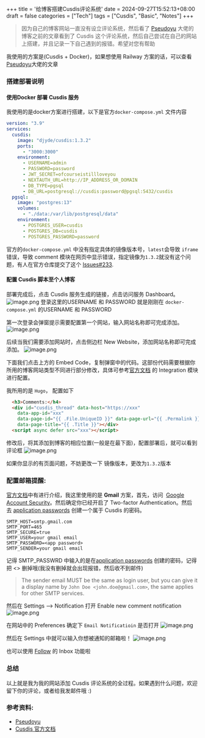 +++
title = '给博客搭建Cusdis评论系统'
date = 2024-09-27T15:52:13+08:00
draft = false
categories = ["Tech"]
tags = ["Cusdis", "Basic", "Notes"]
+++



> 因为自己的博客网站一直没有设立评论系统，然后看了 [Pseudoyu](https://www.pseudoyu.com/zh/2022/05/24/free_and_lightweight_blog_comment_system_using_cusdis_and_railway/) 大佬的博客之前的文章看到了 Cusdis 这个评论系统，然后自己尝试在自己的网站上搭建，并且记录一下自己遇到的报错。希望对您有帮助

我使用的方案是(Cusdis + Docker)，如果想使用 Railway 方案的话，可以查看  [Pseudoyu](https://www.pseudoyu.com/zh/2022/05/24/free_and_lightweight_blog_comment_system_using_cusdis_and_railway/)大佬的文章

### 搭建部署说明
#### 使用Docker 部署 Cusdis 服务
我使用的是docker方案进行搭建，以下是官方`docker-compose.yml` 文件内容
```yaml
version: "3.9"
services:
  cusdis:
    image: "djyde/cusdis:1.3.2"
    ports:
      - "3000:3000"
    environment:
      - USERNAME=admin
      - PASSWORD=password
      - JWT_SECRET=ofcourseistillloveyou
      - NEXTAUTH_URL=http://IP_ADDRESS_OR_DOMAIN
      - DB_TYPE=pgsql
      - DB_URL=postgresql://cusdis:password@pgsql:5432/cusdis
  pgsql:
    image: "postgres:13"
    volumes:
      - "./data:/var/lib/postgresql/data"
    environment:
      - POSTGRES_USER=cusdis
      - POSTGRES_DB=cusdis
      - POSTGRES_PASSWORD=password
```

官方的`docker-compose.yml` 中没有指定具体的镜像版本号，`latest`会导致 `iframe` 错误，导致 comment 模块在网页中显示错误，指定镜像为`1.3.2`就没有这个问题，有人在官方仓库提交了这个 [Issues#233](https://github.com/djyde/cusdis/issues/233#issuecomment-1877440099).

#### 配置 Cusdis 脚本至个人博客
部署完成后，点击 Cusdis 服务生成的链接，点击访问服务 Dashboard。
![image.png](https://wangzhrbuckets.s3.bitiful.net/picture/2024/10/ab8294f0b337960a303e3ac14e9fa425.png)
登录这里的USERNAME 和 PASSWORD 就是刚刚在 `docker-compose.yml` 的USERNAME 和 PASSWORD

第一次登录会弹窗提示需要配置第一个网站，输入网站名称即可完成添加。
![image.png](https://wangzhrbuckets.s3.bitiful.net/picture/2024/10/57d7c258a38bb4f86277b95e7672864b.png)

后续当我们需要添加网站时，点击侧边栏 New Website，添加网站名称即可完成添加。
![image.png](https://wangzhrbuckets.s3.bitiful.net/picture/2024/10/00f7cb6b182b75213bdfec036f0e4808.png)

下面我们点击上方的 Embed Code，复制弹窗中的代码。这部份代码需要根据你所用的博客网站类型不同进行部分修改，具体可参考[官方文档](https://cusdis.com/doc#/) 的 Integration 模块进行配置。

我所用的是 `Hugo`， 配置如下
```html
  <h3>Comments:</h4>
  <div id="cusdis_thread" data-host="https://xxx"
    data-app-id="xxx"
    data-page-id="{{ .File.UniqueID }}" data-page-url="{{ .Permalink }}"
    data-page-title="{{ .Title }}"></div>
  <script async defer src="xxx"></script>
```

修改后，将其添加到博客的相应位置(一般是在最下面)，配置部署后，就可以看到评论框
![image.png](https://wangzhrbuckets.s3.bitiful.net/picture/2024/10/940c6bda84011ee1547d0b17fe014b96.png)

如果你显示的有页面问题，不妨更改一下 镜像版本，更改为`1.3.2`版本

### 配置邮箱提醒:

[官方文档](https://cusdis.com/doc#/features/notification)中有进行介绍，我这里使用的是 **Gmail** 方案，首先，访问  [Google Account Security](https://myaccount.google.com/security)。然后确定你已经开启了 Two-factor Authentication。然后去 [application passwords](https://myaccount.google.com/apppasswords) 创建一个属于 Cusdis 的密码。

```shell
SMTP_HOST=smtp.gmail.com 
SMTP_PORT=465 
SMTP_SECURE=true 
SMTP_USER=your gmail email 
SMTP_PASSWORD=<app password> 
SMTP_SENDER=your gmail email
```
记得 SMTP_PASSWRD 中输入的是在[application passwords](https://myaccount.google.com/apppasswords) 创建的密码，记得把 <> 删掉哦(我没有删掉就会出现报错，然后收不到邮件)

> The sender email MUST be the same as login user, but you can give it a display name by `John Doe <john.doe@gmail.com>`, the same applies for other SMTP services.

然后在 Settings --> Notification 打开 Enable new comment notification
![image.png](https://wangzhrbuckets.s3.bitiful.net/picture/2024/10/ad5a615e07c78ae21810ea2b5f5a06ed.png)

在网站中的 Preferences 确定下 `Email Notificatioin` 是否打开
![image.png](https://wangzhrbuckets.s3.bitiful.net/picture/2024/10/4725b3b80c1f154a95406b4a0f4577c3.png)

然后在 Settings 中就可以输入你想被通知的邮箱啦！
![image.png](https://wangzhrbuckets.s3.bitiful.net/picture/2024/10/218566be5968c9050549a6172936b720.png)

也可以使用 [Follow](https://follow.is/) 的 Inbox 功能啦


### 总结
以上就是我为我的网站添加 Cusdis 评论系统的全过程。如果遇到什么问题，欢迎留下你的评论，或者给我发邮件哦 :)

### 参考资料:

- [Pseudoyu](https://www.pseudoyu.com/zh/2022/05/24/free_and_lightweight_blog_comment_system_using_cusdis_and_railway/)
- [Cusdis 官方文档](https://cusdis.com/doc#/)
